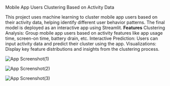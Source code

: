 
Mobile App Users Clustering Based on Activity Data

This project uses machine learning to cluster mobile app users based on their activity data, helping identify different user behavior patterns. The final model is deployed as an interactive app using Streamlit.
**Features**
Clustering Analysis: Group mobile app users based on activity features like app usage time, screen-on time, battery drain, etc.
Interactive Prediction: Users can input activity data and predict their cluster using the app.
Visualizations: Display key feature distributions and insights from the clustering process.


![App Screenshot(1)](https://github.com/user-attachments/assets/d55ae8b0-3af7-4a89-9d18-f839aefd82ef)


![App Screenshot(2)](https://github.com/user-attachments/assets/10b8adb5-65d8-47b0-ac77-3440264e89e1)


![App Screenshot(3)](https://github.com/user-attachments/assets/54f47c7e-5325-4c42-87a3-f15958aea43f)
